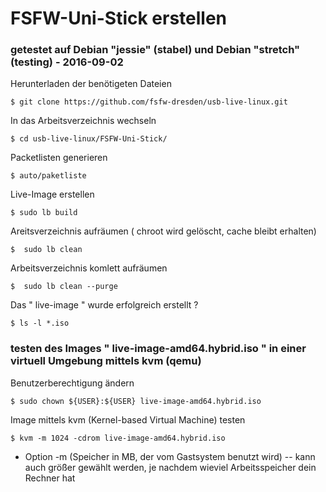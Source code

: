 # FSFW-Uni-Stick erstellen

### getestet auf Debian "jessie" (stabel) und Debian "stretch" (testing) - 2016-09-02


Herunterladen der benötigeten Dateien

  ` $ git clone https://github.com/fsfw-dresden/usb-live-linux.git `

In das Arbeitsverzeichnis wechseln

  ` $ cd usb-live-linux/FSFW-Uni-Stick/ `

Packetlisten generieren

  ` $ auto/paketliste `

Live-Image erstellen

  ` $ sudo lb build `

Areitsverzeichnis aufräumen ( chroot wird gelöscht, cache bleibt erhalten)

  ` $  sudo lb clean `

Arbeitsverzeichnis komlett aufräumen

  ` $  sudo lb clean --purge `

Das " live-image " wurde erfolgreich erstellt ?

  ` $ ls -l *.iso `

### testen des Images " live-image-amd64.hybrid.iso " in einer virtuell Umgebung mittels kvm (qemu)

Benutzerberechtigung ändern 

  ` $ sudo chown ${USER}:${USER} live-image-amd64.hybrid.iso ` 

Image mittels kvm (Kernel-based Virtual Machine) testen

  ` $ kvm -m 1024 -cdrom live-image-amd64.hybrid.iso `

  * Option -m (Speicher in MB, der vom Gastsystem benutzt wird) -- kann auch größer gewählt werden, je nachdem wieviel Arbeitsspeicher dein Rechner hat

